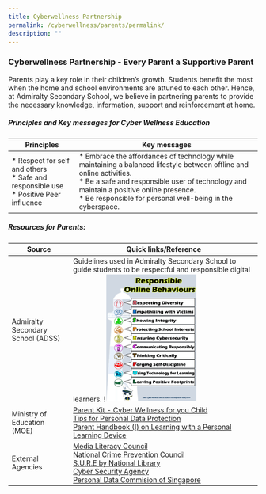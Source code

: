 ```yaml
---
title: Cyberwellness Partnership
permalink: /cyberwellness/parents/permalink/
description: ""
---
```

### Cyberwellness Partnership - Every Parent a Supportive Parent

Parents play a key role in their children’s growth. Students benefit the most when the home and school environments are attuned to each other. Hence, at Admiralty Secondary School, we believe in partnering parents to provide the necessary knowledge, information, support and reinforcement at home.

##### Principles and Key messages for Cyber Wellness Education


| Principles | Key messages |
| ------ | ----------- |
|*  Respect for self and others <br>* Safe and responsible use<br>* Positive Peer influence|* Embrace the affordances of technology while maintaining a balanced lifestyle between offline and online activities.<br>* Be a safe and responsible user of technology and maintain a positive online presence.<br>* Be responsible for personal well-being in the cyberspace.|

##### Resources for Parents:
|Source|Quick links/Reference|
| ------ | ----------- |
|Admiralty Secondary School (ADSS)|Guidelines used in Admiralty Secondary School to guide students to be respectful and responsible digital learners. !<img src="images/responsible_online.png" style="width:50%">|
|Ministry of Education (MOE)|[Parent Kit - Cyber Wellness for you Child](/files/parent_kit.pdf)<br>[Tips for Personal Data Protection](/files/tips_for_parents.pdf)<br>[Parent Handbook (I) on Learning with a Personal Learning Device](/files/annex_2-5_parent_handbook_i_on_learning_with_a_pld.pdf) |
|External Agencies|[Media Literacy Council](https://www.betterinternet.sg/)<br>[National Crime Prevention Council](https://www.ncpc.org.sg/)<br>[S.U.R.E by National Library](https://sure.nlb.gov.sg/)<br>[Cyber Security Agency](https://www.csa.gov.sg/Tips-Resource/Resources/gosafeonline)<br>[Personal Data Commision of Singapore](https://www.pdpc.gov.sg/Overview-of-PDPA/The-Legislation/Personal-Data-Protection-Act)|